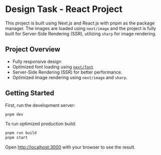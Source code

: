 # Design Task - React Project

This project is built using Next.js and React.js with pnpm as the package manager. The images are loaded using `next/image` and the project is fully built for Server-Side Rendering (SSR), utilizing `sharp` for image rendering.

## Project Overview

- Fully responsive design
- Optimized font loading using [`next/font`](https://nextjs.org/docs/basic-features/font-optimization)
- Server-Side Rendering (SSR) for better performance.
- Optimized image rendering using `next/image` and `sharp`.

## Getting Started

First, run the development server:

```bash
pnpm dev
```
To run optimized production build:
```bash
pnpm run build
pnpm start
```

Open [http://localhost:3000](http://localhost:3000) with your browser to see the result.
